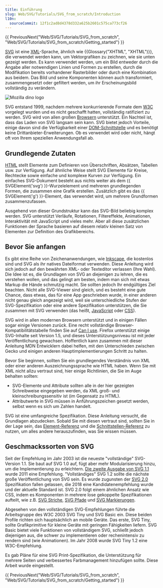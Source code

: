 ```yaml
---
title: Einführung
slug: Web/SVG/Tutorials/SVG_from_scratch/Introduction
l10n:
  sourceCommit: 12f1c2ad8d4378d332a625b2601c575ca773cf26
---
```


{{ PreviousNext("Web/SVG/Tutorials/SVG_from_scratch", "Web/SVG/Tutorials/SVG_from_scratch/Getting_started") }}

[SVG](/de/docs/Web/SVG) ist eine [XML](/de/docs/Web/XML)-Sprache, ähnlich wie {{Glossary("XHTML", "XHTML")}}, die verwendet werden kann, um Vektorgrafiken zu zeichnen, wie sie unten gezeigt werden. Es kann verwendet werden, um ein Bild entweder durch die Angabe aller notwendigen Linien und Formen zu erstellen, durch die Modifikation bereits vorhandener Rasterbilder oder durch eine Kombination aus beidem. Das Bild und seine Komponenten können auch transformiert, zusammengesetzt oder gefiltert werden, um ihr Erscheinungsbild vollständig zu verändern.

![Mozilla dino logo](dino.svg)

SVG entstand 1999, nachdem mehrere konkurrierende Formate dem [W3C](https://www.w3.org/) vorgelegt wurden und es nicht geschafft hatten, vollständig ratifiziert zu werden. SVG wird von allen großen [Browsern](https://caniuse.com/#search=svg) unterstützt. Ein Nachteil ist, dass das Laden von SVG langsam sein kann. SVG bietet jedoch Vorteile, einige davon sind die Verfügbarkeit einer [DOM-Schnittstelle](/de/docs/Web/API) und es benötigt keine Drittanbieter-Erweiterungen. Ob es verwendet wird oder nicht, hängt oft von Ihrem speziellen Anwendungsfall ab.

## Grundlegende Zutaten

[HTML](/de/docs/Web/HTML) stellt Elemente zum Definieren von Überschriften, Absätzen, Tabellen usw. zur Verfügung. Auf ähnliche Weise stellt SVG Elemente für Kreise, Rechtecke sowie einfache und komplexe Kurven zur Verfügung. Ein einfaches SVG-Dokument besteht aus nichts weiter als dem {{ SVGElement('svg') }}-Wurzelelement und mehreren grundlegenden Formen, die zusammen eine Grafik erstellen. Zusätzlich gibt es das {{ SVGElement('g') }}-Element, das verwendet wird, um mehrere Grundformen zusammenzufassen.

Ausgehend von dieser Grundstruktur kann das SVG-Bild beliebig komplex werden. SVG unterstützt Verläufe, Rotationen, Filtereffekte, Animationen, Interaktivität mit JavaScript und vieles mehr. Aber all diese zusätzlichen Funktionen der Sprache basieren auf diesem relativ kleinen Satz von Elementen zur Definition des Grafikbereichs.

## Bevor Sie anfangen

Es gibt eine Reihe von Zeichenanwendungen, wie [Inkscape](https://inkscape.org/), die kostenlos sind und SVG als ihr natives Dateiformat verwenden. Diese Anleitung wird sich jedoch auf den bewährten XML- oder Texteditor verlassen (Ihre Wahl). Die Idee ist es, die Grundlagen von SVG an diejenigen zu lehren, die es verstehen wollen, und das gelingt am besten, indem man sich mit etwas Markup die Hände schmutzig macht. Sie sollten jedoch Ihr endgültiges Ziel beachten. Nicht alle SVG-Viewer sind gleich, und es besteht eine gute Chance, dass etwas, das für eine App geschrieben wurde, in einer anderen nicht genau gleich angezeigt wird, weil sie unterschiedliche Stufen der SVG-Spezifikation oder eine andere Spezifikation unterstützen, die Sie zusammen mit SVG verwenden (das heißt, [JavaScript](/de/docs/Web/JavaScript) oder [CSS](/de/docs/Web/CSS)).

SVG wird in allen modernen Browsern unterstützt und in einigen Fällen sogar einige Versionen zurück. Eine recht vollständige Browser-Kompatibilitätstabelle finden Sie auf [Can I use](https://caniuse.com/svg). Firefox unterstützt einige SVG-Inhalte seit Version 1.5, und dieses Unterstützungsniveau ist mit jeder Veröffentlichung gewachsen. Hoffentlich kann zusammen mit dieser Anleitung MDN Entwicklern dabei helfen, mit den Unterschieden zwischen Gecko und einigen anderen Hauptimplementierungen Schritt zu halten.

Bevor Sie beginnen, sollten Sie ein grundlegendes Verständnis von XML oder einer anderen Auszeichnungssprache wie HTML haben. Wenn Sie mit XML nicht allzu vertraut sind, hier einige Richtlinien, die Sie im Auge behalten sollten:

- SVG-Elemente und Attribute sollten alle in der hier gezeigten Schreibweise eingegeben werden, da XML groß- und kleinschreibungssensitiv ist (im Gegensatz zu HTML).
- Attributwerte in SVG müssen in Anführungszeichen gesetzt werden, selbst wenn es sich um Zahlen handelt.

SVG ist eine umfangreiche Spezifikation. Diese Anleitung versucht, die Grundlagen abzudecken. Sobald Sie mit diesen vertraut sind, sollten Sie in der Lage sein, das [Element-Referenz](/de/docs/Web/SVG/Reference/Element) und die [Schnittstellen-Referenz](/de/docs/Web/API/Document_Object_Model#svg_dom) zu nutzen, um alles andere herauszufinden, was Sie wissen müssen.

## Geschmackssorten von SVG

Seit der Empfehlung im Jahr 2003 ist die neueste "vollständige" SVG-Version 1.1. Sie baut auf SVG 1.0 auf, fügt aber mehr Modularisierung hinzu, um die Implementierung zu erleichtern. [Die zweite Ausgabe von SVG 1.1](https://www.w3.org/TR/SVG11/) wurde 2011 eine Empfehlung. "Vollständiges" SVG 1.2 sollte die nächste große Veröffentlichung von SVG sein. Es wurde zugunsten der [SVG 2.0](https://svgwg.org/svg2-draft/) Spezifikation fallen gelassen, die 2018 eine Kandidatenempfehlung wurde und der aktuelle Standard ist. SVG 2.0 folgt einem ähnlichen Ansatz wie CSS, indem es Komponenten in mehrere lose gekoppelte Spezifikationen aufteilt, wie z.B. [SVG Striche](https://svgwg.org/specs/strokes/), [SVG Pfade](https://svgwg.org/specs/paths/) und [SVG Markierungen](https://svgwg.org/specs/markers/).

Abgesehen von den vollständigen SVG-Empfehlungen führte die Arbeitsgruppe des W3C 2003 SVG Tiny und SVG Basic ein. Diese beiden Profile richten sich hauptsächlich an mobile Geräte. Das erste, SVG Tiny, sollte Grafikprimitive für kleine Geräte mit geringen Fähigkeiten liefern. SVG Basic bietet viele Funktionen von vollständigem SVG, schließt jedoch diejenigen aus, die schwer zu implementieren oder rechenintensiv zu rendern sind (wie Animationen). Im Jahr 2008 wurde SVG Tiny 1.2 eine W3C-Empfehlung.

Es gab Pläne für eine SVG Print-Spezifikation, die Unterstützung für mehrere Seiten und verbessertes Farbmanagement hinzufügen sollte. Diese Arbeit wurde eingestellt.

{{ PreviousNext("Web/SVG/Tutorials/SVG_from_scratch", "Web/SVG/Tutorials/SVG_from_scratch/Getting_started") }}
